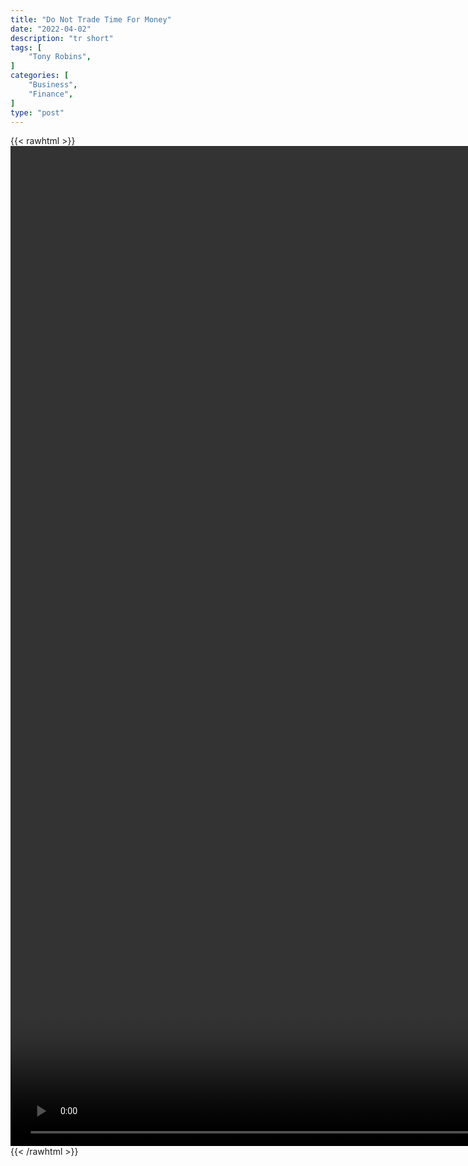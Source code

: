 ```yaml
---
title: "Do Not Trade Time For Money"
date: "2022-04-02"
description: "tr short"
tags: [
    "Tony Robins",
]
categories: [
    "Business",
    "Finance",
]
type: "post"
---
```

{{< rawhtml >}}
    <video style="height:40vh;width:auto" overflow="hidden" controls>
        <source src="https://clips.dev00ps.com/Tony_Robins/TONY_ROBBINS_Why_I_HATE_9_to_5.mp4" type="video/mp4"> 
    </video>
{{< /rawhtml >}}
